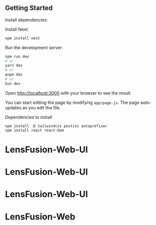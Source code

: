## Getting Started

Install dependencies:

Install Next:

```bash
npm install next
```

Run the development server:

```bash
npm run dev
# or
yarn dev
# or
pnpm dev
# or
bun dev
```

Open [http://localhost:3000](http://localhost:3000) with your browser to see the result.

You can start editing the page by modifying `app/page.js`. The page auto-updates as you edit the file.

Dependencies to install 

```
npm install -D tailwindcss postcss autoprefixer
npm install react react-dom
```

# LensFusion-Web-UI

# LensFusion-Web-UI

# LensFusion-Web-UI
# LensFusion-Web
